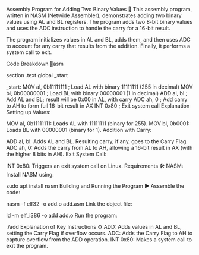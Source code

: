 Assembly Program for Adding Two Binary Values 🔢
This assembly program, written in NASM (Netwide Assembler), demonstrates adding two binary values using AL and BL registers. The program adds two 8-bit binary values and uses the ADC instruction to handle the carry for a 16-bit result.


The program initializes values in AL and BL, adds them, and then uses ADC to account for any carry that results from the addition. Finally, it performs a system call to exit.

Code Breakdown 📄asm

section .text
global _start

_start:
    MOV al, 0b11111111   ; Load AL with binary 11111111 (255 in decimal)
    MOV bl, 0b00000001   ; Load BL with binary 00000001 (1 in decimal)
    ADD al, bl           ; Add AL and BL; result will be 0x00 in AL, with carry
    ADC ah, 0            ; Add carry to AH to form full 16-bit result in AX
    INT 0x80             ; Exit system call
Explanation
Setting up Values:

MOV al, 0b11111111: Loads AL with 11111111 (binary for 255).
MOV bl, 0b0001: Loads BL with 00000001 (binary for 1).
Addition with Carry:

ADD al, bl: Adds AL and BL. Resulting carry, if any, goes to the Carry Flag.
ADC ah, 0: Adds the carry from AL to AH, allowing a 16-bit result in AX (with the higher 8 bits in AH).
Exit System Call:

INT 0x80: Triggers an exit system call on Linux.
Requirements 🛠️
NASM: Install NASM using:

sudo apt install nasm
Building and Running the Program ▶️
Assemble the code:


nasm -f elf32 -o add.o add.asm
Link the object file:

ld -m elf_i386 -o add add.o
Run the program:

./add
Explanation of Key Instructions ⚙️
ADD: Adds values in AL and BL, setting the Carry Flag if overflow occurs.
ADC: Adds the Carry Flag to AH to capture overflow from the ADD operation.
INT 0x80: Makes a system call to exit the program.
